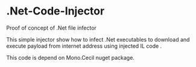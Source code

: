 # .Net-Code-Injector
Proof of concept of .Net file infector

This simple injector show how to infect .Net executables to download and execute payload from internet address using injected IL code .

This code is depend on Mono.Cecil nuget package.
